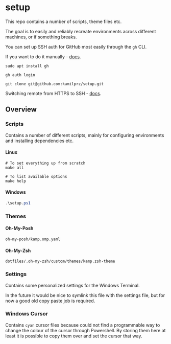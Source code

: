 # setup

This repo contains a number of scripts, theme files etc.

The goal is to easily and reliably recreate environments across different machines, or if something breaks.

You can set up SSH auth for GitHub most easily through the `gh` CLI.

If you want to do it manually - [docs](https://docs.github.com/en/authentication/keeping-your-account-and-data-secure/about-authentication-to-github#ssh).

```shell
sudo apt install gh

gh auth login

git clone git@github.com:kamilprz/setup.git
```

Switching remote from HTTPS to SSH - [docs](https://docs.github.com/en/get-started/git-basics/managing-remote-repositories#switching-remote-urls-from-https-to-ssh).

## Overview

### Scripts

Contains a number of different scripts, mainly for configuring environments and installing dependencies etc.

#### Linux

```shell
# To set everything up from scratch
make all

# To list available options
make help
```

#### Windows

```powershell
.\setup.ps1
```

### Themes

#### Oh-My-Posh

`oh-my-posh/kamp.omp.yaml`

#### Oh-My-Zsh

`dotfiles/.oh-my-zsh/custom/themes/kamp.zsh-theme`

### Settings

Contains some personalized settings for the Windows Terminal.

In the future it would be nice to symlink this file with the settings file, but for now a good old copy paste job is required.

### Windows Cursor

Contains `cyan` cursor files because could not find a programmable way to change the colour of the cursor through Powershell. By storing them here at least it is possible to copy them over and set the cursor that way.
